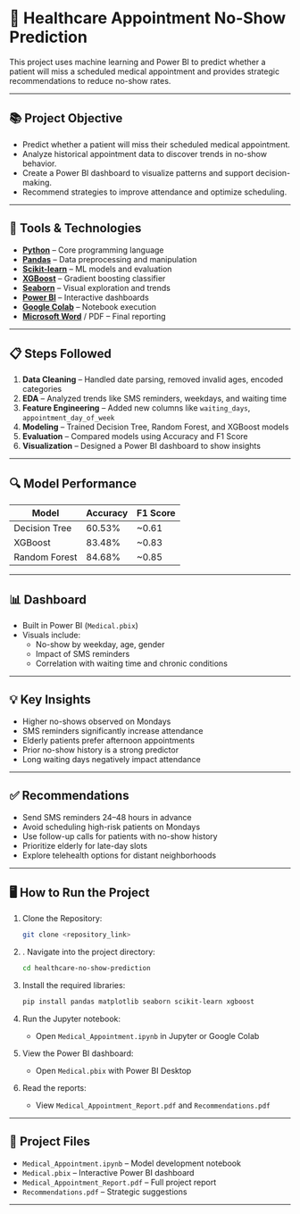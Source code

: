 # 🏥 Healthcare Appointment No-Show Prediction

This project uses machine learning and Power BI to predict whether a patient will miss a scheduled medical appointment and provides strategic recommendations to reduce no-show rates.

---

## 📚 Project Objective

- Predict whether a patient will miss their scheduled medical appointment.
- Analyze historical appointment data to discover trends in no-show behavior.
- Create a Power BI dashboard to visualize patterns and support decision-making.
- Recommend strategies to improve attendance and optimize scheduling.
  
---

## 🧰 Tools & Technologies

- **[Python](https://www.python.org/downloads/)** – Core programming language
- **[Pandas](https://pandas.pydata.org/)** – Data preprocessing and manipulation
- **[Scikit-learn](https://scikit-learn.org/stable/)** – ML models and evaluation
- **[XGBoost](https://xgboost.readthedocs.io/)** – Gradient boosting classifier
- **[Seaborn](https://seaborn.pydata.org/)** – Visual exploration and trends
- **[Power BI](https://powerbi.microsoft.com/desktop/)** – Interactive dashboards
- **[Google Colab](https://colab.research.google.com/)** – Notebook execution
- **[Microsoft Word](https://www.microsoft.com/en-us/microsoft-365/word)** / PDF – Final reporting

---

## 📋 Steps Followed

1. **Data Cleaning** – Handled date parsing, removed invalid ages, encoded categories  
2. **EDA** – Analyzed trends like SMS reminders, weekdays, and waiting time  
3. **Feature Engineering** – Added new columns like `waiting_days`, `appointment_day_of_week`  
4. **Modeling** – Trained Decision Tree, Random Forest, and XGBoost models  
5. **Evaluation** – Compared models using Accuracy and F1 Score  
6. **Visualization** – Designed a Power BI dashboard to show insights  

---

## 🔍 Model Performance

| Model              | Accuracy | F1 Score |
|-------------------|----------|----------|
| Decision Tree      | 60.53%   | ~0.61    |
| XGBoost            | 83.48%   | ~0.83    |
| Random Forest      | 84.68%   | ~0.85    |

---

## 📊 Dashboard

- Built in Power BI (`Medical.pbix`)
- Visuals include:
  - No-show by weekday, age, gender
  - Impact of SMS reminders
  - Correlation with waiting time and chronic conditions

---

## 💡 Key Insights

- Higher no-shows observed on Mondays
- SMS reminders significantly increase attendance
- Elderly patients prefer afternoon appointments
- Prior no-show history is a strong predictor
- Long waiting days negatively impact attendance

---

## ✅ Recommendations

- Send SMS reminders 24–48 hours in advance
- Avoid scheduling high-risk patients on Mondays
- Use follow-up calls for patients with no-show history
- Prioritize elderly for late-day slots
- Explore telehealth options for distant neighborhoods

---

## 🖥️ How to Run the Project

1. Clone the Repository:
   ```bash
   git clone <repository_link>
   ```
2. . Navigate into the project directory:
   ```bash
   cd healthcare-no-show-prediction
   ```
3. Install the required libraries:
   ```bash
   pip install pandas matplotlib seaborn scikit-learn xgboost
   ```
4. Run the Jupyter notebook:
   - Open `Medical_Appointment.ipynb` in Jupyter or Google Colab

5. View the Power BI dashboard:
   - Open `Medical.pbix` with Power BI Desktop

6. Read the reports:
   - View `Medical_Appointment_Report.pdf` and `Recommendations.pdf`

---
## 📄 Project Files

- `Medical_Appointment.ipynb` – Model development notebook  
- `Medical.pbix` – Interactive Power BI dashboard  
- `Medical_Appointment_Report.pdf` – Full project report  
- `Recommendations.pdf` – Strategic suggestions  

---
